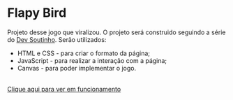 # Flapy Bird
 Projeto desse jogo que viralizou. O projeto será construido seguindo a série do <a href="https://www.youtube.com/watch?v=jOAU81jdi-c"> Dev Soutinho</a>. Serão utilizados: <br>

 - HTML e CSS - para criar o formato da página;
 - JavaScript - para realizar a interação com a página;
 - Canvas - para poder implementar o jogo.
 

<br>
<a href="https://brunoamaia.github.io/site/pages/projects/games/flappybird/index.html">Clique aqui para ver em funcionamento</a>
 
